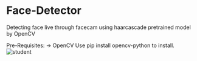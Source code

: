 # Face-Detector
Detecting face live through facecam using haarcascade pretrained model by OpenCV

Pre-Requisites:
-> OpenCV
Use pip install opencv-python to install.
![student](https://user-images.githubusercontent.com/87341226/180185353-a7825fe5-beb9-4422-828a-82da9a5ba047.png)
